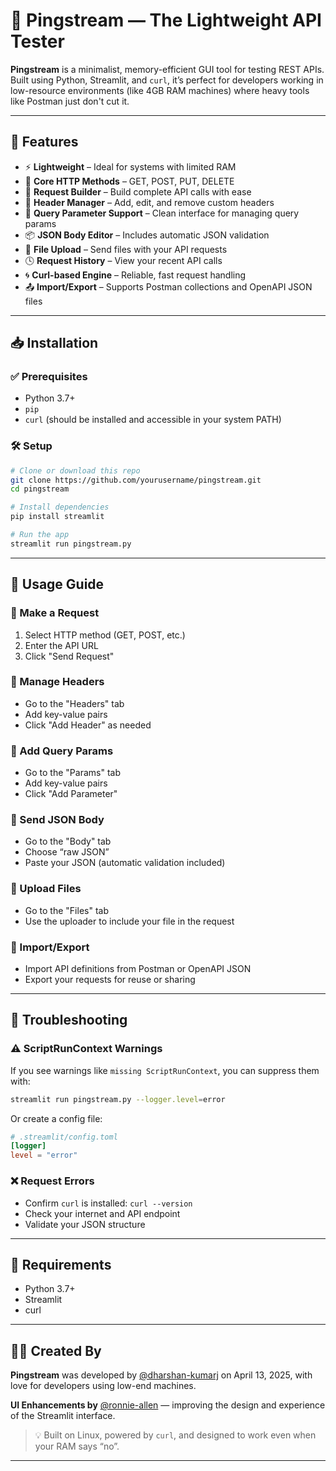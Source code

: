 # 🚀 Pingstream — The Lightweight API Tester

**Pingstream** is a minimalist, memory-efficient GUI tool for testing REST APIs. Built using Python, Streamlit, and `curl`, it’s perfect for developers working in low-resource environments (like 4GB RAM machines) where heavy tools like Postman just don't cut it.

---

## 🔧 Features

* ⚡ **Lightweight** – Ideal for systems with limited RAM
* 🔄 **Core HTTP Methods** – GET, POST, PUT, DELETE
* 🧱 **Request Builder** – Build complete API calls with ease
* 🧩 **Header Manager** – Add, edit, and remove custom headers
* 🧮 **Query Parameter Support** – Clean interface for managing query params
* 📦 **JSON Body Editor** – Includes automatic JSON validation
* 📁 **File Upload** – Send files with your API requests
* 🕓 **Request History** – View your recent API calls
* 🌀 **Curl-based Engine** – Reliable, fast request handling
* 📤 **Import/Export** – Supports Postman collections and OpenAPI JSON files

---

## 📥 Installation

### ✅ Prerequisites

* Python 3.7+
* `pip`
* `curl` (should be installed and accessible in your system PATH)

### 🛠 Setup

```bash
# Clone or download this repo
git clone https://github.com/yourusername/pingstream.git
cd pingstream

# Install dependencies
pip install streamlit

# Run the app
streamlit run pingstream.py
```

---

## 🚀 Usage Guide

### 🔹 Make a Request

1. Select HTTP method (GET, POST, etc.)
2. Enter the API URL
3. Click "Send Request"

### 🔹 Manage Headers

* Go to the "Headers" tab
* Add key-value pairs
* Click "Add Header" as needed

### 🔹 Add Query Params

* Go to the "Params" tab
* Add key-value pairs
* Click "Add Parameter"

### 🔹 Send JSON Body

* Go to the "Body" tab
* Choose “raw JSON”
* Paste your JSON (automatic validation included)

### 🔹 Upload Files

* Go to the "Files" tab
* Use the uploader to include your file in the request

### 🔹 Import/Export

* Import API definitions from Postman or OpenAPI JSON
* Export your requests for reuse or sharing

---

## 🧰 Troubleshooting

### ⚠ ScriptRunContext Warnings

If you see warnings like `missing ScriptRunContext`, you can suppress them with:

```bash
streamlit run pingstream.py --logger.level=error
```

Or create a config file:

```toml
# .streamlit/config.toml
[logger]
level = "error"
```

### ❌ Request Errors

* Confirm `curl` is installed: `curl --version`
* Check your internet and API endpoint
* Validate your JSON structure

---

## 🧾 Requirements

* Python 3.7+
* Streamlit
* curl

---


## 👨‍💻 Created By

**Pingstream** was developed by [@dharshan-kumarj](https://github.com/dharshan-kumarj) on April 13, 2025, with love for developers using low-end machines.

**UI Enhancements by** [@ronnie-allen](https://github.com/ronnie-allen) — improving the design and experience of the Streamlit interface.

> 💡 Built on Linux, powered by `curl`, and designed to work even when your RAM says “no”.

---



